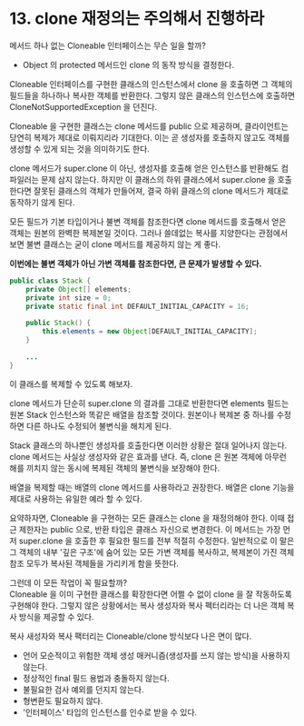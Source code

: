 # 13. clone 재정의는 주의해서 진행하라

메서드 하나 없는 Cloneable 인터페이스는 무슨 일을 할까?  
- Object 의 protected 메서드인 clone 의 동작 방식을 결정한다.

Cloneable 인터페이스를 구현한 클래스의 인스턴스에서 clone 을 호출하면 그 객체의 필드들을 하나하나 복사한 객체를 반환한다. 
그렇지 않은 클래스의 인스턴스에 호출하면 CloneNotSupportedException 을 던진다.  

Cloneable 을 구현한 클래스는 clone 메서드를 public 으로 제공하며, 클라이언트는 당연히 복제가 제대로 이뤄지리라 기대한다. 
이는 곧 생성자를 호출하지 않고도 객체를 생성할 수 있게 되는 것을 의미하기도 한다.  

clone 메서드가 super.clone 이 아닌, 생성자를 호출해 얻은 인스턴스를 반환해도 컴파일러는 문제 삼지 않는다. 
하지만 이 클래스의 하위 클래스에서 super.clone 을 호출한다면 잘못된 클래스의 객체가 만들어져, 결국 하위 클래스의 clone 메서드가 제대로 동작하기 않게 된다.  

모든 필드가 기본 타입이거나 불변 객체를 참조한다면 clone 메서드를 호출해서 얻은 객체는 원본의 완벽한 복제본일 것이다. 
그러나 쓸데없는 복사를 지양한다는 관점에서 보면 불변 클래스는 굳이 clone 메서드를 제공하지 않는 게 좋다.  

<b>이번에는 불변 객체가 아닌 가변 객체를 참조한다면, 큰 문제가 발생할 수 있다.</b>

```java
public class Stack {
    private Object[] elements;
    private int size = 0;
    private static final int DEFAULT_INITIAL_CAPACITY = 16;
    
    public Stack() {
        this.elements = new Object[DEFAULT_INITIAL_CAPACITY];
    }
    
    ...
}
```

이 클래스를 복제할 수 있도록 해보자.  

clone 메서드가 단순히 super.clone 의 결과를 그대로 반환한다면 elements 필드는 원본 Stack 인스턴스와 똑같은 배열을 참조할 것이다. 
원본이나 복제본 중 하나를 수정하면 다른 하나도 수정되어 불변식을 해치게 된다.

Stack 클래스의 하나뿐인 생성자를 호출한다면 이러한 상황은 절대 일어나지 않는다. 
clone 메서드는 사실상 생성자와 같은 효과를 낸다. 즉, clone 은 원본 객체에 아무런 해를 끼치지 않는 동시에 복제된 객체의 불변식을 보장해야 한다.

배열을 복제할 때는 배열의 clone 메서드를 사용하라고 권장한다. 배열은 clone 기능을 제대로 사용하는 유일한 예라 할 수 있다.

요약하자면, Cloneable 을 구현하는 모든 클래스는 clone 을 재정의해야 한다. 
이때 접근 제한자는 public 으로, 반환 타입은 클래스 자신으로 변경한다. 
이 메서드는 가장 먼저 super.clone 을 호출한 후 필요한 필드를 전부 적절히 수정한다. 일반적으로 이 말은 그 객체의 내부 '깊은 구조'에 숨어 있는 모든 가변 객체를 복사하고, 복제본이 가진 객체 참조 모두가 복사된 객체들을 가리키게 함을 뜻한다.

그런데 이 모든 작업이 꼭 필요할까?  
Cloneable 을 이미 구현한 클래스를 확장한다면 어쩔 수 없이 clone 을 잘 작동하도록 구현해야 한다. 그렇지 않은 상황에서는 복사 생성자와 복사 펙터리라는 더 나은 객체 복사 방식을 제공할 수 있다.  

복사 새성자와 복사 팩터리는 Cloneable/clone 방식보다 나은 면이 많다.
- 언어 모순적이고 위험한 객체 생성 매커니즘(생성자를 쓰지 않는 방식)을 사용하지 않는다.
- 정상적인 final 필드 용법과 충돌하지 않는다.
- 불필요한 검사 예외를 던지지 않는다.
- 형변환도 필요하지 않다.
- '인터페이스' 타입의 인스턴스를 인수로 받을 수 있다.